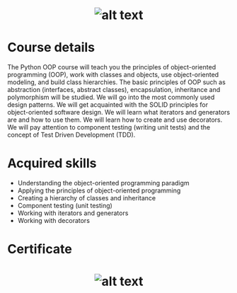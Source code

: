 # <p align="center"> ![alt text](https://github.com/momchilantonov/SoftUni-Python-OOP-February-2021/blob/main/SoftUni-Logo.png) <p>
# Course details
The Python OOP course will teach you the principles of object-oriented programming (OOP), work with classes and objects, use object-oriented modeling, and build class hierarchies. The basic principles of OOP such as abstraction (interfaces, abstract classes), encapsulation, inheritance and polymorphism will be studied. We will go into the most commonly used design patterns. We will get acquainted with the SOLID principles for object-oriented software design. We will learn what iterators and generators are and how to use them. We will learn how to create and use decorators. We will pay attention to component testing (writing unit tests) and the concept of Test Driven Development (TDD).
# Acquired skills
- Understanding the object-oriented programming paradigm
- Applying the principles of object-oriented programming
- Creating a hierarchy of classes and inheritance
- Component testing (unit testing)
- Working with iterators and generators
- Working with decorators
# Certificate
# <p align="center"> ![alt text](https://github.com/momchilantonov/SoftUni-Python-OOP-February-2021/blob/main/Python%20OOP%20-%20February%202021%20-%20Certificate.jpeg) <p>
